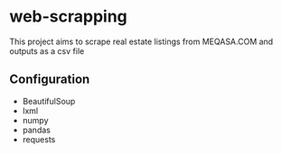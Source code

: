 # web-scrapping
This project aims to scrape real estate listings from MEQASA.COM and outputs as a csv file

## Configuration
* BeautifulSoup
* lxml
* numpy
* pandas
* requests


